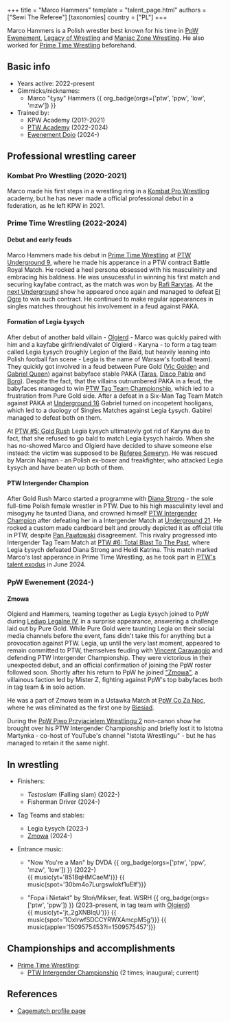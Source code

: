 +++
title = "Marco Hammers"
template = "talent_page.html"
authors = ["Sewi The Referee"]
[taxonomies]
country = ["PL"]
+++

Marco Hammers is a Polish wrestler best known for his time in [PpW Ewenement](@/o/ppw.md), [Legacy of Wrestling](@/o/low.md) and [Maniac Zone Wrestling](@/o/mzw.md). He also worked for [Prime Time Wrestling](@/o/ptw.md) beforehand.

## Basic info

* Years active: 2022-present
* Gimmicks/nicknames:
  - Marco "Łysy" Hammers {{ org_badge(orgs=['ptw', 'ppw', 'low', 'mzw']) }}
* Trained by:
  - KPW Academy (201?-2021)
  - [PTW Academy](@/o/ptw-academy.md) (2022-2024)
  - [Ewenement Dojo](@/o/ewenement-dojo.md) (2024-)
 
## Professional wrestling career 

### Kombat Pro Wrestling (2020-2021)

Marco made his first steps in a wrestling ring in a [Kombat Pro Wrestling](@/o/kpw.md) academy, but he has never made a official professional debut in a federation, as he left KPW in 2021.

### Prime Time Wrestling (2022-2024)

#### Debut and early feuds

Marco Hammers made his debut in [Prime Time Wrestling](@/o/ptw.md) at [PTW Underground 9](@/e/ptw/2022-10-30-ptw-underground-9.md), where he made his apperance in a PTW contract Battle Royal Match. He rocked a heel persona obsessed with his masculinity and embracing his baldness. He was unsucessful in winning his first match and securing kayfabe contract, as the match was won by [Rafi Rarytas](@/w/rafi.md). At the [next Underground](@/e/ptw/2023-01-28-ptw-underground-10.md) show he appeared once again and managed to defeat [El Ogre](@/w/olgierd.md) to win such contract. He continued to make regular appearances in singles matches throughout his involvement in a feud against PAKA.

#### Formation of Legia Łysych

After debut of another bald villain - [Olgierd](@/w/olgierd.md) - Marco was quickly paired with him and a kayfabe girlfriend/valet of Olgierd - Karyna - to form a tag team called Legia Łysych (roughly Legion of the Bald, but heavily leaning into Polish football fan scene - Legia is the name of Warsaw's football team). They quickly got involved in a feud between Pure Gold ([Vic Golden](@/w/vic-golden.md) and [Gabriel Queen](@/w/gabriel-queen.md)) against babyface stable PAKA ([Taras](@/w/taras.md), [Disco Pablo](@/w/disco-pablo.md) and [Boro](@/w/boro.md)). Despite the fact, that the villains outnumbered PAKA in a feud, the babyfaces managed to win [PTW Tag Team Championship](@/c/ptw-tag-team-championship.md), which led to a frustration from Pure Gold side. After a defeat in a Six-Man Tag Team Match against PAKA at [Underground 16](@/e/ptw/2023-07-30-ptw-underground-16.md) Gabriel turned on incopetent hooligans, which led to a duology of Singles Matches against Legia Łysych. Gabirel managed to defeat both on them. 

At [PTW #5: Gold Rush](@/e/ptw/2024-02-03-ptw-5-gold-rush.md) Legia Łysych ultimatevly got rid of Karyna due to fact, that she refused to go bald to match Legia Łysych hairdo. When she has no-showed Marco and Olgierd have decided to shave someone else instead: the victim was supposed to be [Referee Seweryn](@/w/sedzia-seweryn.md). He was rescued by Marcin Najman - an Polish ex-boxer and freakfighter, who attacked Legia Łysych and have beaten up both of them. 

#### PTW Intergender Champion

After Gold Rush Marco started a programme with [Diana Strong](@/w/diana-strong.md) - the sole full-time Polish female wrestler in PTW. Due to his high masculinity level and misogyny he taunted Diana, and crowned himself [PTW Intergender Champion](@/c/ptw-intergender-championship.md) after defeating her in a Intergender Match at [Underground 21](@/e/ptw/2024-04-13-ptw-underground-21.md). He rocked a custom made cardboard belt and proudly depicted it as official title in PTW, despite [Pan Pawłowski](@/w/pan-pawlowski.md) disagreement. This rivalry progressed into Intergender Tag Team Match at [PTW #6: Total Blast To The Past](@/e/ptw/2024-05-11-ptw-6.md), where Legia Łysych defeated Diana Strong and Heidi Katrina. This match marked Marco's last apperance in Prime Time Wrestling, as he took part in [PTW's talent exodus](@/a/ptw-exits.md) in June 2024. 

### PpW Ewenement (2024-)

#### Zmowa

Olgierd and Hammers, teaming together as Legia Łysych joined to PpW during [Ledwo Legalne IV](@/e/ppw/2024-06-08-ppw-ledwo-legalne-4.md), in a surprise appearance, answering a challenge laid out by Pure Gold. While Pure Gold were taunting Legia on their social media channels before the event, fans didn't take this for anything but a provocation against PTW. Legia, up until the very last moment, appeared to remain committed to PTW, themselves feuding with [Vincent Caravaggio](@/w/vincent-caravaggio.md) and defending PTW Intergender Championship. They were victorious in their unexpected debut, and an official confirmation of joining the PpW roster followed soon. Shortly after his return to PpW he joined ["Zmowa"](@/a/the-collusion.md), a villainous faction led by Mister Z, fighting against PpW's top babyfaces both in tag team & in solo action.

He was a part of Zmowa team in a Ustawka Match at [PpW Co Za Noc](@/e/ppw/2024-10-26-ppw-co-za-noc.md), where he was eliminated as the first one by [Biesiad](@/w/biesiad.md).

During the [PpW Piwo Przyjacielem Wrestlingu 2](@/e/ppw/2024-11-15-ppw-piwo-przyjacielem-wrestlingu-2.md) non-canon show he brought over his PTW Intergender Championship and briefly lost it to Istotna Martynka - co-host of YouTube's channel "Istota Wrestlingu" - but he has managed to retain it the same night.

## In wrestling

* Finishers:
  - _Testoslam_ (Falling slam) (2022-)
  - Fisherman Driver (2024-)
    
* Tag Teams and stables:
  - Legia Łysych (2023-)
  - [Zmowa](@/a/the-collusion.md) (2024-)

* Entrance music:
  - "Now You're a Man" by DVDA
  {{ org_badge(orgs=['ptw', 'ppw', 'mzw', 'low']) }} (2022-) <br>
  {{ music(yt='851BqHMCaeM')}}
  {{ music(spot='30bm4o7Lurgswlokf1uEIf')}}
  
  - "Fopa i Nietakt" by Słoń/Mikser, feat. WSRH
 {{ org_badge(orgs=['ptw', 'ppw']) }} (2023-present, in tag team with [Olgierd](@/w/olgierd.md)) <br>
 {{ music(yt='jt_2gXNBlqU')}}
 {{ music(spot='1OxIrwfSDCCYRWXAmcpM5g')}}
 {{ music(apple='1509575453?i=1509575457')}}

## Championships and accomplishments

* [Prime Time Wrestling](@/o/ptw.md):
  - [PTW Intergender Championship](@/c/ptw-intergender-championship.md) (2 times; inaugural; current)

## References

* [Cagematch profile page](https://www.cagematch.net/?id=2&nr=26808)
